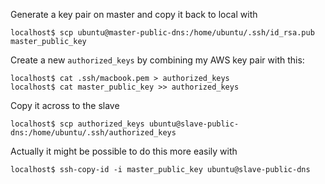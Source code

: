 Generate a key pair on master and copy it back to local with

    localhost$ scp ubuntu@master-public-dns:/home/ubuntu/.ssh/id_rsa.pub master_public_key

Create a new `authorized_keys` by combining my AWS key pair with this:

    localhost$ cat .ssh/macbook.pem > authorized_keys
    localhost$ cat master_public_key >> authorized_keys

Copy it across to the slave

    localhost$ scp authorized_keys ubuntu@slave-public-dns:/home/ubuntu/.ssh/authorized_keys

Actually it might be possible to do this more easily with

    localhost$ ssh-copy-id -i master_public_key ubuntu@slave-public-dns
